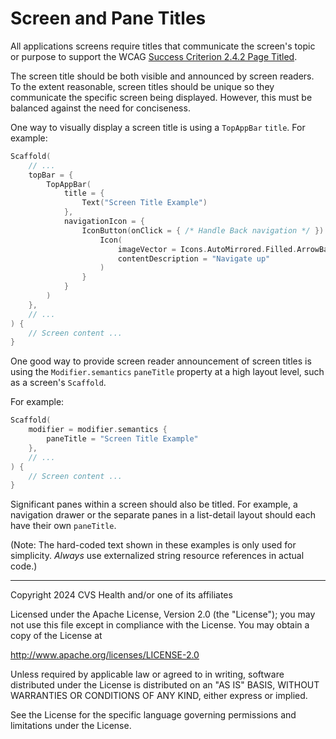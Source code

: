 # Screen and Pane Titles
All applications screens require titles that communicate the screen's topic or purpose to support the WCAG [Success Criterion 2.4.2 Page Titled](https://www.w3.org/TR/WCAG22/#page-titled).

The screen title should be both visible and announced by screen readers. To the extent reasonable, screen titles should be unique so they communicate the specific screen being displayed. However, this must be balanced against the need for conciseness.

One way to visually display a screen title is using a `TopAppBar` `title`. For example:

```kotlin
Scaffold(
    // ...
    topBar = {
        TopAppBar(
            title = {
                Text("Screen Title Example")
            },
            navigationIcon = {
                IconButton(onClick = { /* Handle Back navigation */ }) {
                    Icon(
                        imageVector = Icons.AutoMirrored.Filled.ArrowBack,
                        contentDescription = "Navigate up"
                    )
                }
            }
        )
    },
    // ...
) {
    // Screen content ...
}
```

One good way to provide screen reader announcement of screen titles is using the `Modifier.semantics` `paneTitle` property at a high layout level, such as a screen's `Scaffold`.

For example:

```kotlin
Scaffold(
    modifier = modifier.semantics {
        paneTitle = "Screen Title Example"
    },
    // ...
) {
    // Screen content ...
}
```

Significant panes within a screen should also be titled. For example, a navigation drawer or the separate panes in a list-detail layout should each have their own `paneTitle`.

(Note: The hard-coded text shown in these examples is only used for simplicity. _Always_ use externalized string resource references in actual code.)

----

Copyright 2024 CVS Health and/or one of its affiliates

Licensed under the Apache License, Version 2.0 (the "License");
you may not use this file except in compliance with the License.
You may obtain a copy of the License at

http://www.apache.org/licenses/LICENSE-2.0

Unless required by applicable law or agreed to in writing, software
distributed under the License is distributed on an "AS IS" BASIS,
WITHOUT WARRANTIES OR CONDITIONS OF ANY KIND, either express or implied.

See the License for the specific language governing permissions and
limitations under the License.